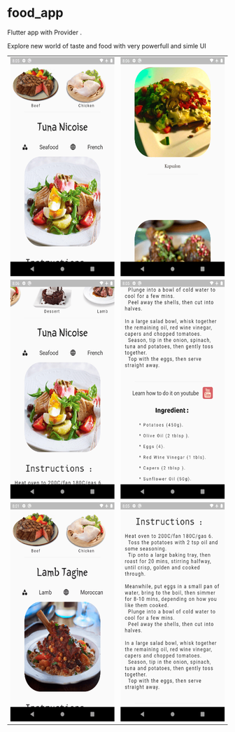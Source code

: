 # food_app

Flutter app with Provider .

Explore new world of taste and food with very powerfull and simle UI



<table >
  <tr>
    <td><img width="300" height="500" src="https://raw.githubusercontent.com/obadajasm/Food-Recipe/master/screenshots/a(6).png"/></td>
    <td><img width="300" height="500" src="https://raw.githubusercontent.com/obadajasm/Food-Recipe/master/screenshots/a(4).png"/></td>
  </tr>
   <tr>
    <td><img width="300" height="500" src="https://raw.githubusercontent.com/obadajasm/Food-Recipe/master/screenshots/a(3).png"/></td>
    <td><img width="300" height="500" src="https://raw.githubusercontent.com/obadajasm/Food-Recipe/master/screenshots/a(2).png"/></td>
  <tr>
    <td><img width="300" height="500" src="https://raw.githubusercontent.com/obadajasm/Food-Recipe/master/screenshots/a(5).png"/></td>
    <td><img width="300" height="500" src="https://raw.githubusercontent.com/obadajasm/Food-Recipe/master/screenshots/a(1).png"/></td>
  </tr>
</table>
